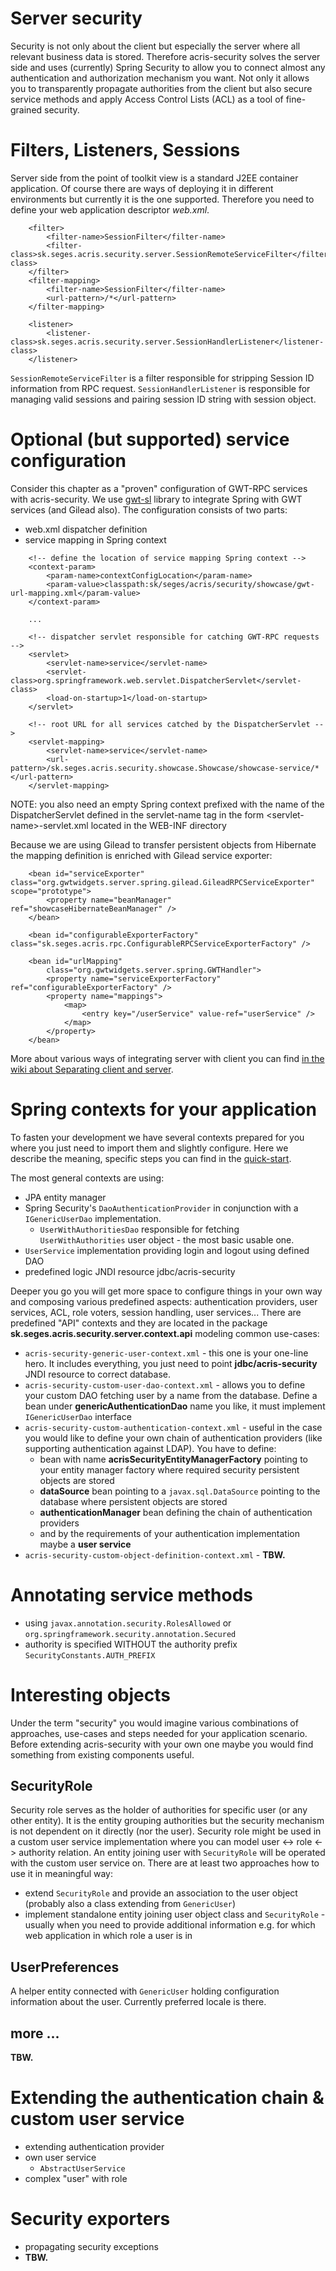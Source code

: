 # Server security #

Security is not only about the client but especially the server where all relevant business data is stored. Therefore acris-security solves the server side and uses (currently) Spring Security to allow you to connect almost any authentication and authorization mechanism you want. Not only it allows you to transparently propagate authorities from the client but also secure service methods and apply Access Control Lists (ACL) as a tool of fine-grained security.

# Filters, Listeners, Sessions #

Server side from the point of toolkit view is a standard J2EE container application. Of course there are ways of deploying it in different environments but currently it is the one supported. Therefore you need to define your web application descriptor _web.xml_.

```
	<filter>
		<filter-name>SessionFilter</filter-name>
		<filter-class>sk.seges.acris.security.server.SessionRemoteServiceFilter</filter-class>
	</filter>
	<filter-mapping>
		<filter-name>SessionFilter</filter-name>
		<url-pattern>/*</url-pattern>
	</filter-mapping>

	<listener>
		<listener-class>sk.seges.acris.security.server.SessionHandlerListener</listener-class>
	</listener>
```

`SessionRemoteServiceFilter` is a filter responsible for stripping Session ID information from RPC request. `SessionHandlerListener` is responsible for managing valid sessions and pairing session ID string with session object.

# Optional (but supported) service configuration #

Consider this chapter as a "proven" configuration of GWT-RPC services with acris-security. We use [gwt-sl](http://gwt-widget.sourceforge.net/) library to integrate Spring with GWT services (and Gilead also). The configuration consists of two parts:
  * web.xml dispatcher definition
  * service mapping in Spring context

```
	<!-- define the location of service mapping Spring context -->
	<context-param>
		<param-name>contextConfigLocation</param-name>
		<param-value>classpath:sk/seges/acris/security/showcase/gwt-url-mapping.xml</param-value>
	</context-param>
	
	...
	
	<!-- dispatcher servlet responsible for catching GWT-RPC requests -->
	<servlet>
		<servlet-name>service</servlet-name>
		<servlet-class>org.springframework.web.servlet.DispatcherServlet</servlet-class>
		<load-on-startup>1</load-on-startup>
	</servlet>

	<!-- root URL for all services catched by the DispatcherServlet -->
	<servlet-mapping>
		<servlet-name>service</servlet-name>
		<url-pattern>/sk.seges.acris.security.showcase.Showcase/showcase-service/*</url-pattern>
	</servlet-mapping>
```

NOTE: you also need an empty Spring context prefixed with the name of the DispatcherServlet defined in the servlet-name tag in the form &lt;servlet-name&gt;-servlet.xml located in the WEB-INF directory

Because we are using Gilead to transfer persistent objects from Hibernate the mapping definition is enriched with Gilead service exporter:

```
	<bean id="serviceExporter" class="org.gwtwidgets.server.spring.gilead.GileadRPCServiceExporter" scope="prototype">
        <property name="beanManager" ref="showcaseHibernateBeanManager" />
    </bean>

	<bean id="configurableExporterFactory" class="sk.seges.acris.rpc.ConfigurableRPCServiceExporterFactory" />

	<bean id="urlMapping"
		class="org.gwtwidgets.server.spring.GWTHandler">
		<property name="serviceExporterFactory" ref="configurableExporterFactory" />
		<property name="mappings">
			<map>
				<entry key="/userService" value-ref="userService" />
			</map>
		</property>
	</bean>
```

More about various ways of integrating server with client you can find [in the wiki about Separating client and server](SeparateClientAndServer.md).

# Spring contexts for your application #

To fasten your development we have several contexts prepared for you where you just need to import them and slightly configure. Here we describe the meaning, specific steps you can find in the [quick-start](SecurityQuickStart.md).

The most general contexts are using:
  * JPA entity manager
  * Spring Security's `DaoAuthenticationProvider` in conjunction with a `IGenericUserDao` implementation.
    * `UserWithAuthoritiesDao` responsible for fetching `UserWithAuthorities` user object - the most basic usable one.
  * `UserService` implementation providing login and logout using defined DAO
  * predefined logic JNDI resource jdbc/acris-security

Deeper you go you will get more space to configure things in your own way and composing various predefined aspects: authentication providers, user services, ACL, role voters, session handling, user services...
There are predefined "API" contexts and they are located in the package **sk.seges.acris.security.server.context.api** modeling common use-cases:
  * `acris-security-generic-user-context.xml` - this one is your one-line hero. It includes everything, you just need to point **jdbc/acris-security** JNDI resource to correct database.
  * `acris-security-custom-user-dao-context.xml` - allows you to define your custom DAO fetching user by a name from the database. Define a bean under **genericAuthenticationDao** name you like, it must implement `IGenericUserDao` interface
  * `acris-security-custom-authentication-context.xml` - useful in the case you would like to define your own chain of authentication providers (like supporting authentication against LDAP). You have to define:
    * bean with name **acrisSecurityEntityManagerFactory** pointing to your entity manager factory where required security persistent objects are stored
    * **dataSource** bean pointing to a `javax.sql.DataSource` pointing to the database where persistent objects are stored
    * **authenticationManager** bean defining the chain of authentication providers
    * and by the requirements of your authentication implementation maybe a **user service**
  * `acris-security-custom-object-definition-context.xml` - **TBW.**

# Annotating service methods #

  * using `javax.annotation.security.RolesAllowed` or `org.springframework.security.annotation.Secured`
  * authority is specified WITHOUT the authority prefix `SecurityConstants.AUTH_PREFIX`

# Interesting objects #

Under the term "security" you would imagine various combinations of approaches, use-cases and steps needed for your application scenario. Before extending acris-security with your own one maybe you would find something from existing components useful.

## SecurityRole ##

Security role serves as the holder of authorities for specific user (or any other entity). It is the entity grouping authorities but the security mechanism is not dependent on it directly (nor the user). Security role might be used in a custom user service implementation where you can model user &lt;-&gt; role &lt;-&gt; authority relation. An entity joining user with `SecurityRole` will be operated with the custom user service on. There are at least two approaches how to use it in meaningful way:
  * extend `SecurityRole` and provide an association to the user object (probably also a class extending from `GenericUser`)
  * implement standalone entity joining user object class and `SecurityRole` - usually when you need to provide additional information e.g. for which web application in which role a user is in

## UserPreferences ##

A helper entity connected with `GenericUser` holding configuration information about the user. Currently preferred locale is there.

## more ... ##

**TBW.**

# Extending the authentication chain & custom user service #
  * extending authentication provider
  * own user service
    * `AbstractUserService`
  * complex "user" with role

# Security exporters #

  * propagating security exceptions
  * **TBW.**